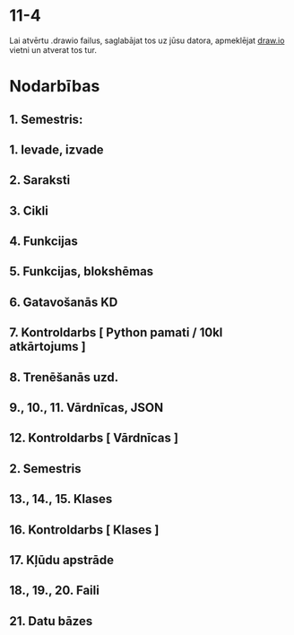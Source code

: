 11-4
===

Lai atvērtu .drawio failus, saglabājat tos uz jūsu datora, apmeklējat [draw.io](https://app.diagrams.net/) vietni un atverat tos tur.

# Nodarbības
## 1. Semestris: 
## 1. Ievade, izvade
## 2. Saraksti
## 3. Cikli
## 4. Funkcijas
## 5. Funkcijas, blokshēmas
## 6. Gatavošanās KD
## 7. Kontroldarbs [ Python pamati / 10kl atkārtojums ]
## 8. Trenēšanās uzd.
## 9., 10., 11. Vārdnīcas, JSON
## 12. Kontroldarbs [ Vārdnīcas ]
## 2. Semestris
## 13., 14., 15. Klases
## 16. Kontroldarbs [ Klases ]
## 17. Kļūdu apstrāde
## 18., 19., 20. Faili
## 21. Datu bāzes
